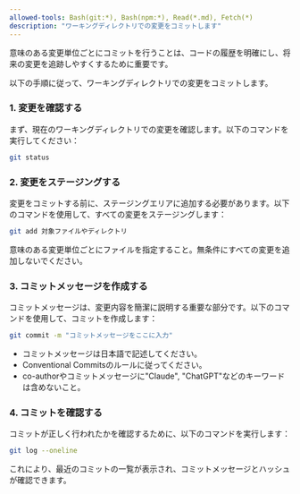 ```yaml
---
allowed-tools: Bash(git:*), Bash(npm:*), Read(*.md), Fetch(*)
description: "ワーキングディレクトリでの変更をコミットします"
---
```


意味のある変更単位ごとにコミットを行うことは、コードの履歴を明確にし、将来の変更を追跡しやすくするために重要です。

以下の手順に従って、ワーキングディレクトリでの変更をコミットします。

### 1. 変更を確認する

まず、現在のワーキングディレクトリでの変更を確認します。以下のコマンドを実行してください：

```bash
git status
```

### 2. 変更をステージングする

変更をコミットする前に、ステージングエリアに追加する必要があります。以下のコマンドを使用して、すべての変更をステージングします：

```bash
git add 対象ファイルやディレクトリ
```

意味のある変更単位ごとにファイルを指定すること。無条件にすべての変更を追加しないでください。

### 3. コミットメッセージを作成する

コミットメッセージは、変更内容を簡潔に説明する重要な部分です。以下のコマンドを使用して、コミットを作成します：

```bash
git commit -m "コミットメッセージをここに入力"
```

- コミットメッセージは日本語で記述してください。
- Conventional Commitsのルールに従ってください。
- co-authorやコミットメッセージに"Claude", "ChatGPT"などのキーワードは含めないこと。

### 4. コミットを確認する
コミットが正しく行われたかを確認するために、以下のコマンドを実行します：

```bash
git log --oneline
```

これにより、最近のコミットの一覧が表示され、コミットメッセージとハッシュが確認できます。
